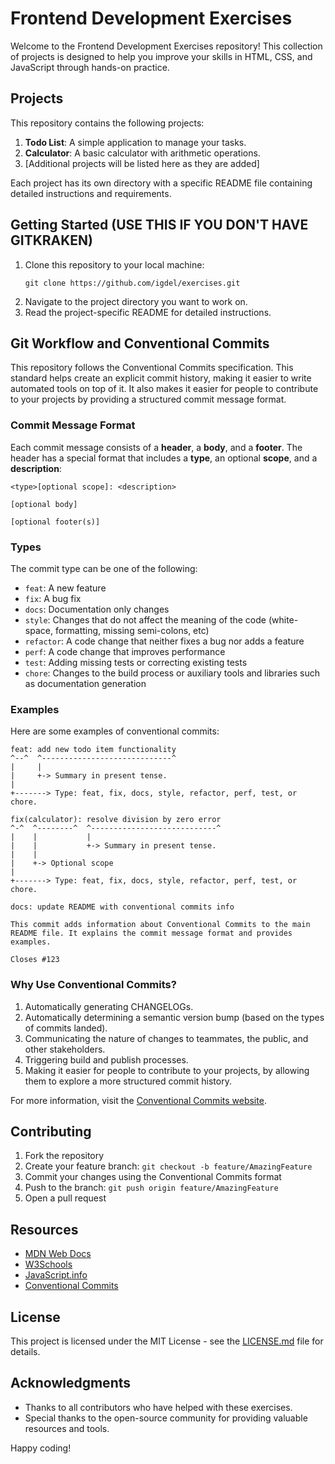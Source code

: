 # Frontend Development Exercises

Welcome to the Frontend Development Exercises repository! This collection of projects is designed to help you improve your skills in HTML, CSS, and JavaScript through hands-on practice.

## Projects

This repository contains the following projects:

1. **Todo List**: A simple application to manage your tasks.
2. **Calculator**: A basic calculator with arithmetic operations.
3. [Additional projects will be listed here as they are added]

Each project has its own directory with a specific README file containing detailed instructions and requirements.

## Getting Started (USE THIS IF YOU DON'T HAVE GITKRAKEN)

1. Clone this repository to your local machine:
   ```
   git clone https://github.com/igdel/exercises.git
   ```
2. Navigate to the project directory you want to work on.
3. Read the project-specific README for detailed instructions.

## Git Workflow and Conventional Commits

This repository follows the Conventional Commits specification. This standard helps create an explicit commit history, making it easier to write automated tools on top of it. It also makes it easier for people to contribute to your projects by providing a structured commit message format.

### Commit Message Format

Each commit message consists of a **header**, a **body**, and a **footer**. The header has a special format that includes a **type**, an optional **scope**, and a **description**:

```
<type>[optional scope]: <description>

[optional body]

[optional footer(s)]
```

### Types

The commit type can be one of the following:

- `feat`: A new feature
- `fix`: A bug fix
- `docs`: Documentation only changes
- `style`: Changes that do not affect the meaning of the code (white-space, formatting, missing semi-colons, etc)
- `refactor`: A code change that neither fixes a bug nor adds a feature
- `perf`: A code change that improves performance
- `test`: Adding missing tests or correcting existing tests
- `chore`: Changes to the build process or auxiliary tools and libraries such as documentation generation

### Examples

Here are some examples of conventional commits:

```
feat: add new todo item functionality
^--^  ^-----------------------------^
|     |
|     +-> Summary in present tense.
|
+-------> Type: feat, fix, docs, style, refactor, perf, test, or chore.
```

```
fix(calculator): resolve division by zero error
^-^  ^--------^  ^----------------------------^
|    |           |
|    |           +-> Summary in present tense.
|    |
|    +-> Optional scope
|
+-------> Type: feat, fix, docs, style, refactor, perf, test, or chore.
```

```
docs: update README with conventional commits info

This commit adds information about Conventional Commits to the main README file. It explains the commit message format and provides examples.

Closes #123
```

### Why Use Conventional Commits?

1. Automatically generating CHANGELOGs.
2. Automatically determining a semantic version bump (based on the types of commits landed).
3. Communicating the nature of changes to teammates, the public, and other stakeholders.
4. Triggering build and publish processes.
5. Making it easier for people to contribute to your projects, by allowing them to explore a more structured commit history.

For more information, visit the [Conventional Commits website](https://www.conventionalcommits.org/).

## Contributing

1. Fork the repository
2. Create your feature branch: `git checkout -b feature/AmazingFeature`
3. Commit your changes using the Conventional Commits format
4. Push to the branch: `git push origin feature/AmazingFeature`
5. Open a pull request

## Resources

- [MDN Web Docs](https://developer.mozilla.org/)
- [W3Schools](https://www.w3schools.com/)
- [JavaScript.info](https://javascript.info/)
- [Conventional Commits](https://www.conventionalcommits.org/)

## License

This project is licensed under the MIT License - see the [LICENSE.md](LICENSE.md) file for details.

## Acknowledgments

- Thanks to all contributors who have helped with these exercises.
- Special thanks to the open-source community for providing valuable resources and tools.

Happy coding!
